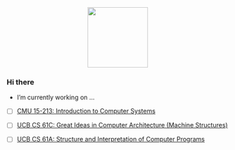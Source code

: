 <div align="center"> <img height="137px" src="https://github-readme-stats.vercel.app/api?username=ming-make&hide_title=true&hide_border=true&show_icons=trueline_height=21&text_color=000&icon_color=000&bg_color=0,ea6161,ffc64d,fffc4d,52fa5a&theme=graywhite" /> </div>

### Hi there

<!--
**ming-make/ming-make** is a ✨ _special_ ✨ repository because its `README.md` (this file) appears on your GitHub profile.

Here are some ideas to get you started:

- 🔭 I’m currently working on ...
- 🌱 I’m currently learning ...
- 👯 I’m looking to collaborate on ...
- 🤔 I’m looking for help with ...
- 💬 Ask me about ...
- 📫 How to reach me: ...
- 😄 Pronouns: ...
- ⚡ Fun fact: ...
-->
-  I’m currently working on ...
 - [ ] [CMU 15-213: Introduction to Computer Systems](https://www.cs.cmu.edu/~213/)

 - [ ] [UCB CS 61C: Great Ideas in Computer Architecture (Machine Structures)](https://cs61c.org/sp22/)
 
 - [ ] [UCB CS 61A: Structure and Interpretation of Computer Programs](https://inst.eecs.berkeley.edu/~cs61a/fa20/)
